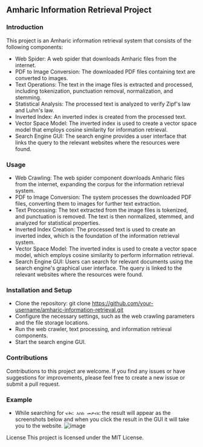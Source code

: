 ## Amharic Information Retrieval Project
### Introduction
This project is an Amharic information retrieval system that consists of the following components:

- Web Spider: A web spider that downloads Amharic files from the internet.
- PDF to Image Conversion: The downloaded PDF files containing text are converted to images.
- Text Operations: The text in the image files is extracted and processed, including tokenization, punctuation removal, normalization, and stemming.
- Statistical Analysis: The processed text is analyzed to verify Zipf's law and Luhn's law.
- Inverted Index: An inverted index is created from the processed text.
- Vector Space Model: The inverted index is used to create a vector space model that employs cosine similarity for information retrieval.
- Search Engine GUI: The search engine provides a user interface that links the query to the relevant websites where the resources were found.

### Usage
- Web Crawling: The web spider component downloads Amharic files from the internet, expanding the corpus for the information retrieval system.
- PDF to Image Conversion: The system processes the downloaded PDF files, converting them to images for further text extraction.
- Text Processing: The text extracted from the image files is tokenized, and punctuation is removed. The text is then normalized, stemmed, and analyzed for statistical properties.
- Inverted Index Creation: The processed text is used to create an inverted index, which is the foundation of the information retrieval system.
- Vector Space Model: The inverted index is used to create a vector space model, which employs cosine similarity to perform information retrieval.
- Search Engine GUI: Users can search for relevant documents using the search engine's graphical user interface. The query is linked to the relevant websites where the resources were found.
### Installation and Setup
- Clone the repository: git clone https://github.com/your-username/amharic-information-retrieval.git
- Configure the necessary settings, such as the web crawling parameters and the file storage locations.
- Run the web crawler, text processing, and information retrieval components.
- Start the search engine GUI.
### Contributions
Contributions to this project are welcome. If you find any issues or have suggestions for improvements, please feel free to create a new issue or submit a pull request.

### Example
- While searching for `ፍቅር እስከ መቃብር` the result will appear as the screenshots below and when you click the result in the GUI it will take you to the website.
![image](https://github.com/Yosef-ft/Amharic_IR_System/assets/143919830/086419c2-e3a5-4f1e-b8ff-37aa9d89f32f)

License
This project is licensed under the MIT License.
